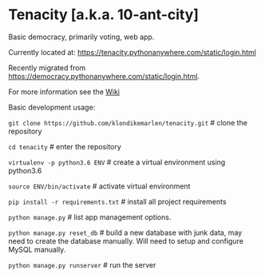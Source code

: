 # Tenacity [a.k.a. 10-ant-city]
Basic democracy, primarily voting, web app.

Currently located at: https://tenacity.pythonanywhere.com/static/login.html

Recently migrated from https://democracy.pythonanywhere.com/static/login.html.

For more information see the [Wiki](https://github.com/klondikemarlen/tenacity/wiki)

Basic development usage:

`git clone https://github.com/klondikemarlen/tenacity.git`  # clone the repository

`cd tenacity`  # enter the repository

`virtualenv -p python3.6 ENV`  # create a virtual environment using python3.6

`source ENV/bin/activate`  # activate virtual environment

`pip install -r requirements.txt`  # install all project requirements

`python manage.py`  # list app management options.

`python manage.py reset_db`  # build a new database with junk data, may need to create the database manually.
Will need to setup and configure MySQL manually.

`python manage.py runserver`  # run the server
